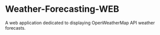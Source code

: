 # Weather-Forecasting-WEB
A web application dedicated to displaying OpenWeatherMap API weather forecasts.
